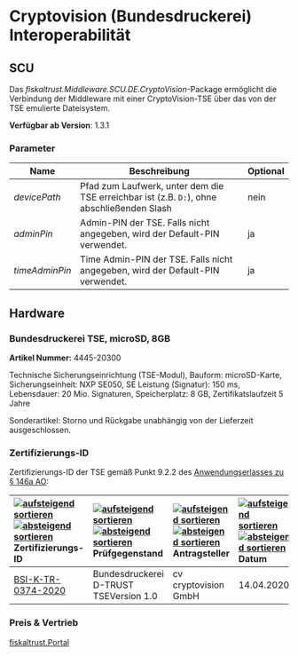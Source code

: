 # Cryptovision (Bundesdruckerei) Interoperabilität

## SCU

Das _fiskaltrust.Middleware.SCU.DE.CryptoVision_-Package ermöglicht die Verbindung der Middleware mit einer CryptoVision-TSE über das von der TSE emulierte Dateisystem.

**Verfügbar ab Version**: 1.3.1

### Parameter

| Name | Beschreibung | Optional |
| ---- | ------------ |--------- |
| _devicePath_ | Pfad zum Laufwerk, unter dem die TSE erreichbar ist (z.B. `D:`), ohne abschließenden Slash | nein |
| _adminPin_ | Admin-PIN der TSE. Falls nicht angegeben, wird der Default-PIN verwendet. | ja |
| _timeAdminPin_ | Time Admin-PIN der TSE. Falls nicht angegeben, wird der Default-PIN verwendet. | ja |


## Hardware

### Bundesdruckerei TSE, microSD, 8GB

**Artikel Nummer:** 4445-20300

Technische Sicherungseinrichtung (TSE-Modul), Bauform: microSD-Karte, Sicherungseinheit: NXP SE050, SE Leistung (Signatur): 150 ms, Lebensdauer: 20 Mio. Signaturen, Speicherplatz: 8 GB, Zertifikatslaufzeit 5 Jahre

Sonderartikel: Storno und Rückgabe unabhängig von der Lieferzeit ausgeschlossen.

### Zertifizierungs-ID

Zertifizierungs-ID der TSE gemäß Punkt 9.2.2 des [Anwendungserlasses zu § 146a AO](https://docs.fiskaltrust.cloud/doc/productdescription-de-doc/product-service-description/media/2019-06-17-einfuehrung-paragraf-146a-AO-anwendungserlass-zu-paragraf-146a-AO.pdf):

| [![aufsteigend sortieren](https://www.bsi.bund.de/SiteGlobals/Frontend/Images/BSI/icons/sort-up.png?__blob=normal&v=1)](https://www.bsi.bund.de/DE/Themen/ZertifizierungundAnerkennung/Produktzertifizierung/ZertifizierungnachTR/ZertifizierteProdukte/Technische_Sicherheitseinrichtungen/TSE_node.html?cms_gts=13463008_list%3Dtitle_text_sort%2Basc) [![absteigend sortieren](https://www.bsi.bund.de/SiteGlobals/Frontend/Images/BSI/icons/sort-down.png?__blob=normal&v=1)](https://www.bsi.bund.de/DE/Themen/ZertifizierungundAnerkennung/Produktzertifizierung/ZertifizierungnachTR/ZertifizierteProdukte/Technische_Sicherheitseinrichtungen/TSE_node.html?cms_gts=13463008_list%3Dtitle_text_sort%2Bdesc) Zertifizierungs-ID | [![aufsteigend sortieren](https://www.bsi.bund.de/SiteGlobals/Frontend/Images/BSI/icons/sort-up.png?__blob=normal&v=1)](https://www.bsi.bund.de/DE/Themen/ZertifizierungundAnerkennung/Produktzertifizierung/ZertifizierungnachTR/ZertifizierteProdukte/Technische_Sicherheitseinrichtungen/TSE_node.html?cms_gts=13463008_list%3DcustomerBenefit_text_sort%2Basc) [![absteigend sortieren](https://www.bsi.bund.de/SiteGlobals/Frontend/Images/BSI/icons/sort-down.png?__blob=normal&v=1)](https://www.bsi.bund.de/DE/Themen/ZertifizierungundAnerkennung/Produktzertifizierung/ZertifizierungnachTR/ZertifizierteProdukte/Technische_Sicherheitseinrichtungen/TSE_node.html?cms_gts=13463008_list%3DcustomerBenefit_text_sort%2Bdesc) Prüfgegenstand | [![aufsteigend sortieren](https://www.bsi.bund.de/SiteGlobals/Frontend/Images/BSI/icons/sort-up.png?__blob=normal&v=1)](https://www.bsi.bund.de/DE/Themen/ZertifizierungundAnerkennung/Produktzertifizierung/ZertifizierungnachTR/ZertifizierteProdukte/Technische_Sicherheitseinrichtungen/TSE_node.html?cms_gts=13463008_list%3Dcl2Categories_Kontakt%2Basc) [![absteigend sortieren](https://www.bsi.bund.de/SiteGlobals/Frontend/Images/BSI/icons/sort-down.png?__blob=normal&v=1)](https://www.bsi.bund.de/DE/Themen/ZertifizierungundAnerkennung/Produktzertifizierung/ZertifizierungnachTR/ZertifizierteProdukte/Technische_Sicherheitseinrichtungen/TSE_node.html?cms_gts=13463008_list%3Dcl2Categories_Kontakt%2Bdesc) Antragsteller | [![aufsteigend sortieren](https://www.bsi.bund.de/SiteGlobals/Frontend/Images/BSI/icons/sort-up.png?__blob=normal&v=1)](https://www.bsi.bund.de/DE/Themen/ZertifizierungundAnerkennung/Produktzertifizierung/ZertifizierungnachTR/ZertifizierteProdukte/Technische_Sicherheitseinrichtungen/TSE_node.html?cms_gts=13463008_list%3DdateOfRevision_dt%2Basc) [![absteigend sortieren](https://www.bsi.bund.de/SiteGlobals/Frontend/Images/BSI/icons/sort-down.png?__blob=normal&v=1)](https://www.bsi.bund.de/DE/Themen/ZertifizierungundAnerkennung/Produktzertifizierung/ZertifizierungnachTR/ZertifizierteProdukte/Technische_Sicherheitseinrichtungen/TSE_node.html?cms_gts=13463008_list%3DdateOfRevision_dt%2Bdesc) Datum |
| :----------------------------------------------------------- | :----------------------------------------------------------- | :----------------------------------------------------------- | :----------------------------------------------------------- |
| [BSI-K-TR-0374-2020](https://www.bsi.bund.de/SharedDocs/Zertifikate_TR/Technische_Sicherheitseinrichtungen/BSI-K-TR-0374-2020.html) | Bundesdruckerei D-TRUST TSEVersion 1.0                       | cv cryptovision GmbH                                         | 14.04.2020                                                   |

### Preis & Vertrieb

[fiskaltrust.Portal](https://portal.fiskaltrust.de)
